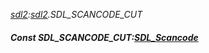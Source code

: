 _[sdl2](../../modules/sdl2/sdl2-module.md):[sdl2](../../modules/sdl2/sdl2-module.md).SDL\_SCANCODE\_CUT_
##### Const SDL\_SCANCODE\_CUT:[SDL_Scancode](../../modules/sdl2/sdl2-sdl_scancode.md)
